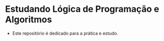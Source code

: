# Estudando Lógica de Programação e Algoritmos

- Este repositório é dedicado para a prática e estudo.
